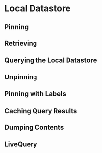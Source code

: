 # Local Datastore



## Pinning


## Retrieving



## Querying the Local Datastore



## Unpinning



## Pinning with Labels



## Caching Query Results



## Dumping Contents



## LiveQuery



